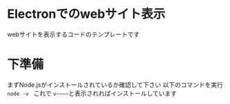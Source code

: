 # Electronでのwebサイト表示
webサイトを表示するコードのテンプレートです

# 下準備
まずNode.jsがインストールされているか確認して下さい
以下のコマンドを実行
`node -v `
これで
`v~~~~`と表示されればインストールしています

